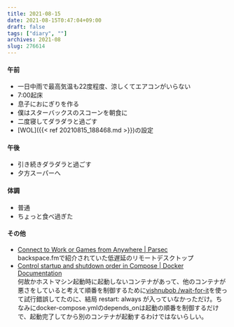 ```yaml
---
title: 2021-08-15
date: 2021-08-15T0:47:04+09:00
draft: false
tags: ["diary", ""]
archives: 2021-08
slug: 276614
---
```

#### 午前
- 一日中雨で最高気温も22度程度、涼しくてエアコンがいらない
- 7:00起床
- 息子におにぎりを作る
- 僕はスターバックスのスコーンを朝食に
- 二度寝してダラダラと過ごす
- [WOL]({{< ref 20210815_188468.md >}})の設定
#### 午後
- 引き続きダラダラと過ごす
- 夕方スーパーへ
#### 体調
- 普通
- ちょっと食べ過ぎた
#### その他
- [Connect to Work or Games from Anywhere | Parsec](https://parsec.app/)  
backspace.fmで紹介されていた低遅延のリモートデスクトップ
- [Control startup and shutdown order in Compose | Docker Documentation](https://docs.docker.com/compose/startup-order/)  
何故かホストマシン起動時に起動しないコンテナがあって、他のコンテナが悪さをしていると考えて順番を制御するために[vishnubob
/wait-for-it](https://github.com/vishnubob/wait-for-it)を使って試行錯誤してたのに、結局 restart: always が入っていなかっただけ。ちなみにdocker-compose.ymlのdepends_onは起動の順番を制御するだけで、起動完了してから別のコンテナが起動するわけではないらしい。